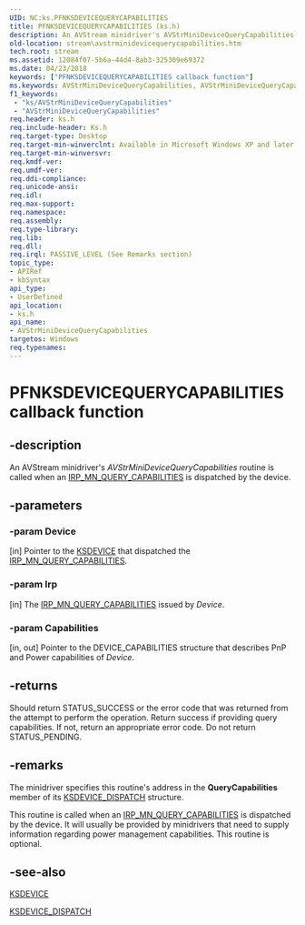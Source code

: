 ```yaml
---
UID: NC:ks.PFNKSDEVICEQUERYCAPABILITIES
title: PFNKSDEVICEQUERYCAPABILITIES (ks.h)
description: An AVStream minidriver's AVStrMiniDeviceQueryCapabilities routine is called when an IRP_MN_QUERY_CAPABILITIES is dispatched by the device.
old-location: stream\avstrminidevicequerycapabilities.htm
tech.root: stream
ms.assetid: 12084f07-5b6a-44d4-8ab3-325309e69372
ms.date: 04/23/2018
keywords: ["PFNKSDEVICEQUERYCAPABILITIES callback function"]
ms.keywords: AVStrMiniDeviceQueryCapabilities, AVStrMiniDeviceQueryCapabilities routine [Streaming Media Devices], PFNKSDEVICEQUERYCAPABILITIES, avstclbk_6078ead8-c11e-4f25-9742-21740e9a9da8.xml, ks/AVStrMiniDeviceQueryCapabilities, stream.avstrminidevicequerycapabilities
f1_keywords:
 - "ks/AVStrMiniDeviceQueryCapabilities"
 - "AVStrMiniDeviceQueryCapabilities"
req.header: ks.h
req.include-header: Ks.h
req.target-type: Desktop
req.target-min-winverclnt: Available in Microsoft Windows XP and later operating systems and DirectX 8.0 and later DirectX versions.
req.target-min-winversvr: 
req.kmdf-ver: 
req.umdf-ver: 
req.ddi-compliance: 
req.unicode-ansi: 
req.idl: 
req.max-support: 
req.namespace: 
req.assembly: 
req.type-library: 
req.lib: 
req.dll: 
req.irql: PASSIVE_LEVEL (See Remarks section)
topic_type:
- APIRef
- kbSyntax
api_type:
- UserDefined
api_location:
- ks.h
api_name:
- AVStrMiniDeviceQueryCapabilities
targetos: Windows
req.typenames: 
---
```


# PFNKSDEVICEQUERYCAPABILITIES callback function


## -description


An AVStream minidriver's <i>AVStrMiniDeviceQueryCapabilities</i> routine is called when an <a href="https://docs.microsoft.com/windows-hardware/drivers/kernel/irp-mn-query-capabilities">IRP_MN_QUERY_CAPABILITIES</a> is dispatched by the device.


## -parameters




### -param Device 
[in]
Pointer to the <a href="https://docs.microsoft.com/windows-hardware/drivers/ddi/ks/ns-ks-_ksdevice">KSDEVICE</a> that dispatched the <a href="https://docs.microsoft.com/windows-hardware/drivers/kernel/irp-mn-query-capabilities">IRP_MN_QUERY_CAPABILITIES</a>.


### -param Irp 
[in]
The <a href="https://docs.microsoft.com/windows-hardware/drivers/kernel/irp-mn-query-capabilities">IRP_MN_QUERY_CAPABILITIES</a> issued by <i>Device</i>.


### -param Capabilities 
[in, out]
Pointer to the DEVICE_CAPABILITIES structure that describes PnP and Power capabilities of <i>Device</i>.


## -returns



Should return STATUS_SUCCESS or the error code that was returned from the attempt to perform the operation. Return success if providing query capabilities. If not, return an appropriate error code. Do not return STATUS_PENDING.




## -remarks



The minidriver specifies this routine's address in the <b>QueryCapabilities</b> member of its <a href="https://docs.microsoft.com/windows-hardware/drivers/ddi/ks/ns-ks-_ksdevice_dispatch">KSDEVICE_DISPATCH</a> structure.

This routine is called when an <a href="https://docs.microsoft.com/windows-hardware/drivers/kernel/irp-mn-query-capabilities">IRP_MN_QUERY_CAPABILITIES</a> is dispatched by the device. It will usually be provided by minidrivers that need to supply information regarding power management capabilities. This routine is optional.




## -see-also




<a href="https://docs.microsoft.com/windows-hardware/drivers/ddi/ks/ns-ks-_ksdevice">KSDEVICE</a>



<a href="https://docs.microsoft.com/windows-hardware/drivers/ddi/ks/ns-ks-_ksdevice_dispatch">KSDEVICE_DISPATCH</a>
 

 

